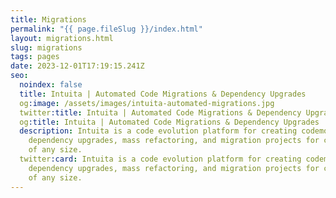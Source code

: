 ```yaml
---
title: Migrations
permalink: "{{ page.fileSlug }}/index.html"
layout: migrations.html
slug: migrations
tags: pages
date: 2023-12-01T17:19:15.241Z
seo:
  noindex: false
  title: Intuita | Automated Code Migrations & Dependency Upgrades
  og:image: /assets/images/intuita-automated-migrations.jpg
  twitter:title: Intuita | Automated Code Migrations & Dependency Upgrades
  og:title: Intuita | Automated Code Migrations & Dependency Upgrades
  description: Intuita is a code evolution platform for creating codemods & doing
    dependency upgrades, mass refactoring, and migration projects for codebases
    of any size.
  twitter:card: Intuita is a code evolution platform for creating codemods & doing
    dependency upgrades, mass refactoring, and migration projects for codebases
    of any size.
---
```

